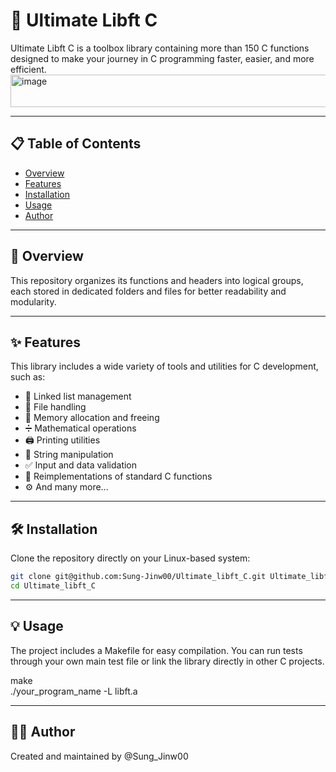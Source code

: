 # 🚀 Ultimate Libft C

Ultimate Libft C is a toolbox library containing more than 150 C functions designed to make your journey in C programming faster, easier, and more efficient.  
<img width="858" height="52" alt="image" src="https://github.com/user-attachments/assets/9bee4470-541b-4a65-8546-95cfb9baf2c5" />

---

## 📋 Table of Contents
- [Overview](#-overview)
- [Features](#-features)
- [Installation](#-installation)
- [Usage](#-usage)
- [Author](#-author)

---

## 👀 Overview

This repository organizes its functions and headers into logical groups, each stored in dedicated folders and files for better readability and modularity.

---

## ✨ Features

This library includes a wide variety of tools and utilities for C development, such as:

- 🔗 Linked list management  
- 📂 File handling  
- 💾 Memory allocation and freeing  
- ➗ Mathematical operations  
- 🖨️ Printing utilities  
- 🧵 String manipulation  
- ✅ Input and data validation  
- 🧩 Reimplementations of standard C functions  
- ⚙️ And many more...

---

## 🛠️ Installation

Clone the repository directly on your Linux-based system:

```bash
git clone git@github.com:Sung-Jinw00/Ultimate_libft_C.git Ultimate_libft_C
cd Ultimate_libft_C
```

---

## 💡 Usage

The project includes a Makefile for easy compilation.
You can run tests through your own main test file or link the library directly in other C projects.

make  
./your_program_name -L libft.a

---

## 🧑‍💻 Author

Created and maintained by @Sung_Jinw00
